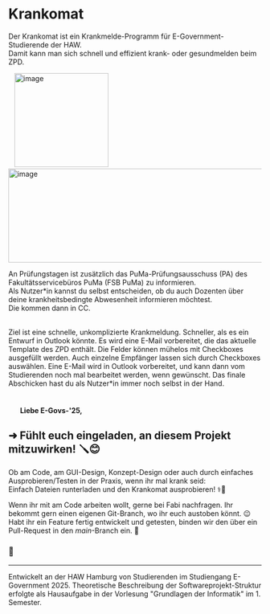 # Krankomat
Der Krankomat ist ein Krankmelde-Programm für E-Government-Studierende der HAW.  
Damit kann man sich schnell und effizient krank- oder gesundmelden beim ZPD.

&nbsp;&nbsp;&nbsp;<img width="187" height="187" alt="image" src="https://github.com/user-attachments/assets/2a168e3d-2948-4ad9-8d6b-746929e88f25" />&nbsp;&nbsp;&nbsp;&nbsp;<img width="561" height="187" alt="image" src="https://github.com/user-attachments/assets/acaef07f-ee69-435a-b7d8-a80ef2dd473d" />



An Prüfungstagen ist zusätzlich das PuMa-Prüfungsausschuss (PA) des Fakultätsservicebüros PuMa (FSB PuMa) zu informieren.  
Als Nutzer*in kannst du selbst entscheiden, ob du auch Dozenten über deine krankheitsbedingte Abwesenheit informieren möchtest.  
Die kommen dann in CC.

 <br>
Ziel ist eine schnelle, unkomplizierte Krankmeldung. Schneller, als es ein Entwurf in Outlook könnte.  
Es wird eine E-Mail vorbereitet, die das aktuelle Template des ZPD enthält.  
Die Felder können mühelos mit Checkboxes ausgefüllt werden.  
Auch einzelne Empfänger lassen sich durch Checkboxes auswählen.  
Eine E-Mail wird in Outlook vorbereitet, und kann dann vom Studierenden noch mal bearbeitet werden, wenn gewünscht.  
Das finale Abschicken hast du als Nutzer*in immer noch selbst in der Hand.


 <br>
 <br>
 
#### &nbsp;&nbsp;&nbsp;&nbsp;&nbsp;&nbsp;&nbsp;Liebe E-Govs-'25,
## ➜ Fühlt euch eingeladen, an diesem Projekt mitzuwirken! 🪛😊
Ob am Code, am GUI-Design, Konzept-Design oder auch durch einfaches Ausprobieren/Testen in der Praxis, wenn ihr mal krank seid:  
Einfach Dateien runterladen und den Krankomat ausprobieren! ⚕️🏥

Wenn ihr mit am Code arbeiten wollt, gerne bei Fabi nachfragen. Ihr bekommt gern einen eigenen Git-Branch, wo ihr euch austoben könnt. 😉  
Habt ihr ein Feature fertig entwickelt und getesten, binden wir den über ein Pull-Request in den _main_-Branch ein. 🪷
### 👷

---

Entwickelt an der HAW Hamburg von Studierenden im Studiengang E-Government 2025.
Theoretische Beschreibung der Softwareprojekt-Struktur erfolgte als Hausaufgabe in der Vorlesung "Grundlagen der Informatik" im 1. Semester.
